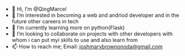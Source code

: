 - 👋 Hi, I’m @QingMarcel
- 👀 I’m interested in becoming a web and andriod developer and in the future other careers in tech
- 🌱 I’m currently learning more on python(Flask)
- 💞️ I’m looking to collaborate on projects with other developers with whom i can put myi skills to use and also learn from
- 📫 How to reach me; Email: joshmarybrownonoda@gmail.com

<!---
QingMarcel/QingMarcel is a ✨ special ✨ repository because its `README.md` (this file) appears on your GitHub profile.
You can click the Preview link to take a look at your changes.
--->
